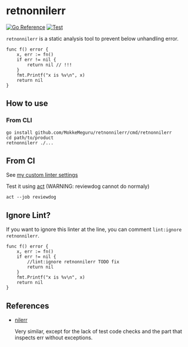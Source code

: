# retnonnilerr

[![Go Reference](https://pkg.go.dev/badge/github.com/MokkeMeguru/retnonnilerr.svg)](https://pkg.go.dev/github.com/MokkeMeguru/retnonnilerr)
[![Test](https://github.com/MokkeMeguru/retnonnilerr/actions/workflows/ci.yml/badge.svg)](https://github.com/MokkeMeguru/retnonnilerr/actions/workflows/ci.yml)

`retnonnilerr` is a static analysis tool to prevent below unhandling error.

```golang
func f() error {
    x, err := fn()
    if err != nil {
        return nil // !!!
    }
    fmt.Printf("x is %v\n", x)
    return nil
}
```

## How to use

### From CLI

```
go install github.com/MokkeMeguru/retnonnilerr/cmd/retnonnilerr
cd path/to/product
retnonnilerr ./...
```

## From CI

See [my custom linter settings](./.github/workflows/ci.yml)

Test it using [act](https://github.com/nektos/act) (WARNING: reviewdog cannot do normaly)

```
act --job reviewdog
```

## Ignore Lint?

If you want to ignore this linter at the line, you can comment `lint:ignore retnonnilerr`.

```golang
func f() error {
    x, err := fn()
    if err != nil {
        //lint:ignore retnonnilerr TODO fix
        return nil
    }
    fmt.Printf("x is %v\n", x)
    return nil
}
```

## References

- [nilerr](https://github.com/gostaticanalysis/nilerr/)

  Very similar, except for the lack of test code checks and the part that inspects err without exceptions.
